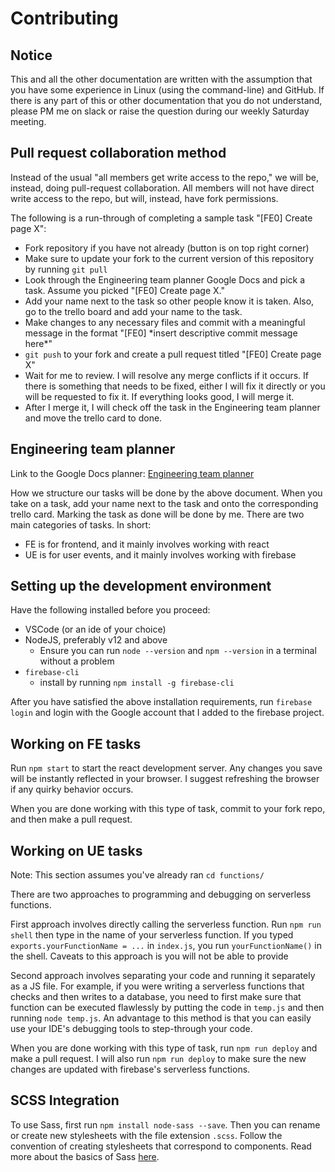 # Contributing

## Notice

This and all the other documentation are written with the assumption that you have some experience in Linux (using the command-line) and GitHub. If there is any part of this or other documentation that you do not understand, please PM me on slack or raise the question during our weekly Saturday meeting.

## Pull request collaboration method

Instead of the usual "all members get write access to the repo," we will be, instead, doing pull-request collaboration. All members will not have direct write access to the repo, but will, instead, have fork permissions.

The following is a run-through of completing a sample task "[FE0] Create page X":
- Fork repository if you have not already (button is on top right corner)
- Make sure to update your fork to the current version of this repository by running `git pull`
- Look through the Engineering team planner Google Docs and pick a task. Assume you picked "[FE0] Create page X."
- Add your name next to the task so other people know it is taken. Also, go to the trello board and add your name to the task.
- Make changes to any necessary files and commit with a meaningful message in the format "[FE0] \*insert descriptive commit message here\*"
- `git push` to your fork and create a pull request titled "[FE0] Create page X"
- Wait for me to review. I will resolve any merge conflicts if it occurs. If there is something that needs to be fixed, either I will fix it directly or you will be requested to fix it. If everything looks good, I will merge it.
- After I merge it, I will check off the task in the Engineering team planner and move the trello card to done.

## Engineering team planner

Link to the Google Docs planner: [Engineering team planner](https://docs.google.com/document/d/1_WZn11hIymzSd0zRWT1iZlIP8ILUxasaGWlsEAtsG30/edit)

How we structure our tasks will be done by the above document. When you take on a task, add your name next to the task and onto the corresponding trello card. Marking the task as done will be done by me. There are two main categories of tasks. In short:

- FE is for frontend, and it mainly involves working with react
- UE is for user events, and it mainly involves working with firebase

## Setting up the development environment

Have the following installed before you proceed:

- VSCode (or an ide of your choice)
- NodeJS, preferably v12 and above
  - Ensure you can run `node --version` and `npm --version` in a terminal without a problem
- `firebase-cli`
  - install by running `npm install -g firebase-cli`

After you have satisfied the above installation requirements, run `firebase login` and login with the Google account that I added to the firebase project.

## Working on FE tasks

Run `npm start` to start the react development server. Any changes you save will be instantly reflected in your browser. I suggest refreshing the browser if any quirky behavior occurs.

When you are done working with this type of task, commit to your fork repo, and then make a pull request.

## Working on UE tasks

Note: This section assumes you've already ran `cd functions/`

There are two approaches to programming and debugging on serverless functions.

First approach involves directly calling the serverless function. Run `npm run shell` then type in the name of your serverless function. If you typed `exports.yourFunctionName = ...` in `index.js`, you run `yourFunctionName()` in the shell. Caveats to this approach is you will not be able to provide 

Second approach involves separating your code and running it separately as a JS file. For example, if you were writing a serverless functions that checks and then writes to a database, you need to first make sure that function can be executed flawlessly by putting the code in `temp.js` and then running `node temp.js`. An advantage to this method is that you can easily use your IDE's debugging tools to step-through your code.

When you are done working with this type of task, run `npm run deploy` and make a pull request. I will also run `npm run deploy` to make sure the new changes are updated with firebase's serverless functions.


## SCSS Integration

To use Sass, first run `npm install node-sass --save`. Then you can rename or create new stylesheets with the file extension `.scss`. Follow the convention of creating stylesheets that correspond to components. Read more about the basics of Sass [here](https://sass-lang.com/guide).